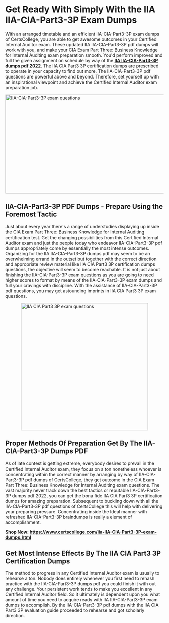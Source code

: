 <h1><strong>Get Ready With Simply With the IIA IIA-CIA-Part3-3P Exam Dumps&nbsp;</strong></h1>
<p><span style="font-weight: 400;">With an arranged timetable and an efficient  IIA-CIA-Part3-3P exam dumps of CertsCollege, you are able to get awesome outcomes in your Certified Internal Auditor exam. These updated IIA IIA-CIA-Part3-3P pdf dumps will work with you, and make your CIA Exam Part Three: Business Knowledge for Internal Auditing exam preparation smooth. You'd perform improved and full the given assignment on schedule by way of the <strong><a href="https://www.certscollege.com/iia-IIA-CIA-Part3-3P-exam-dumps.html">IIA IIA-CIA-Part3-3P dumps pdf 2022</a></strong>. The IIA CIA Part3 3P certification dumps are prescribed to operate in your capacity to find out more. The  IIA-CIA-Part3-3P pdf questions are powerful above and beyond. Therefore, set yourself up with an inspirational viewpoint and achieve the Certified Internal Auditor exam preparation job.&nbsp;</span></p>
<p><span style="font-weight: 400;"><img style="display: block; margin-left: auto; margin-right: auto;" src="https://i.ibb.co/CPDK3ps/Yellow-and-Blue-Initiative-Blog-Banner.png" alt="IIA-CIA-Part3-3P exam questions" width="559" height="315" /></span></p>
<h2><strong>IIA-CIA-Part3-3P PDF Dumps - Prepare Using the Foremost Tactic</strong></h2>
<p><span style="font-weight: 400;">Just about every year there's a range of understudies displaying up inside the CIA Exam Part Three: Business Knowledge for Internal Auditing certification test. Get the changing possibilities from this Certified Internal Auditor exam and just the people today who endeavor IIA-CIA-Part3-3P pdf dumps appropriately come by essentially the most intense outcomes. Organizing for the IIA IIA-CIA-Part3-3P dumps pdf may seem to be an overwhelming errand in the outset but together with the correct direction and appropriate review material like IIA CIA Part3 3P certification dumps questions, the objective will seem to become reachable. It is not just about finishing the IIA-CIA-Part3-3P exam questions as you are going to need higher scores to format by means of the IIA-CIA-Part3-3P exam dumps and full your cravings with discipline. With the assistance of IIA-CIA-Part3-3P pdf questions, you may get astounding imprints in IIA CIA Part3 3P exam questions.</span></p>
<p><span style="font-weight: 400;"><a href="https://tinyurl.com/mudtwwn9"><img style="display: block; margin-left: auto; margin-right: auto;" src="https://i.ibb.co/9tMrhdY/Teacher-Appreciation-Invitation.png" alt="IIA CIA Part3 3P exam questions " width="404" height="404" /></a></span></p>
<h2><strong>Proper Methods Of Preparation Get By The IIA-CIA-Part3-3P Dumps PDF</strong></h2>
<p><span style="font-weight: 400;">As of late contest is getting extreme, everybody desires to prevail in the Certified Internal Auditor exam, they focus on a ton nonetheless whoever is concentrating within the correct manner by arranging by way of IIA-CIA-Part3-3P pdf dumps of CertsCollege, they get outcome in the CIA Exam Part Three: Business Knowledge for Internal Auditing exam questions. The vast majority never track down the best tactics or reputable IIA-CIA-Part3-3P dumps pdf 2022, you can get the bona fide IIA CIA Part3 3P certification dumps for amazing preparation. Subsequent to buckling down with all the  IIA-CIA-Part3-3P pdf questions of CertsCollege this will help with delivering your preparing pressure. Concentrating inside the Ideal manner with refreshed IIA-CIA-Part3-3P braindumps is really a element of accomplishment.</span></p>
<p><span style="font-weight: 400;"><strong>Shop Now: <a href="https://www.certscollege.com/iia-IIA-CIA-Part3-3P-exam-dumps.html">https://www.certscollege.com/iia-IIA-CIA-Part3-3P-exam-dumps.html</a></strong></span></p>
<h2><strong>Get Most Intense Effects By The IIA CIA Part3 3P Certification Dumps</strong></h2>
<p><span style="font-weight: 400;">The method to progress in any Certified Internal Auditor exam is usually to rehearse a ton. Nobody does entirely whenever you first need to rehash practice with the IIA-CIA-Part3-3P dumps pdf you could finish it with out any challenge. Your persistent work tends to make you excellent in any Certified Internal Auditor field. So it ultimately is dependent upon you what amount of time you need to acquire ready with IIA IIA-CIA-Part3-3P exam dumps to accomplish. By the IIA-CIA-Part3-3P pdf dumps with the IIA CIA Part3 3P evaluation guide proceeded to rehearse and got scholarly direction.</span></p>
